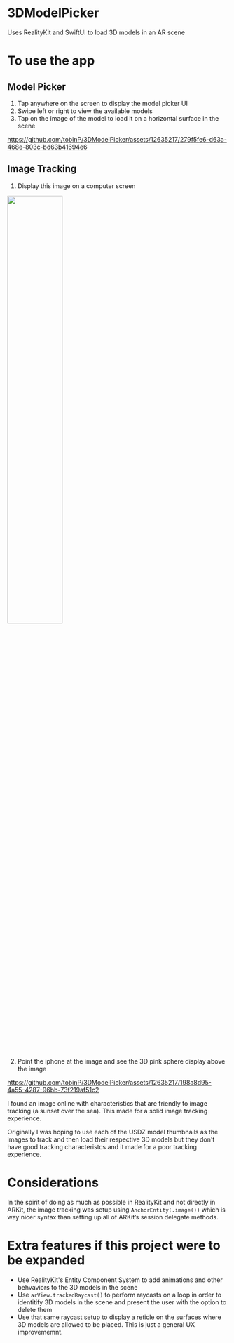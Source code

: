 # 3DModelPicker
Uses RealityKit and SwiftUI to load 3D models in an AR scene

# To use the app

## Model Picker
1. Tap anywhere on the screen to display the model picker UI
2. Swipe left or right to view the available models
3. Tap on the image of the model to load it on a horizontal surface in the scene

https://github.com/tobinP/3DModelPicker/assets/12635217/279f5fe6-d63a-468e-803c-bd63b41694e6

## Image Tracking

1. Display this image on a computer screen
<img src=https://github.com/tobinP/3DModelPicker/assets/12635217/7102b3e4-cb84-4b4f-b721-0c396f5cac04 width=50%>

2. Point the iphone at the image and see the 3D pink sphere display above the image

https://github.com/tobinP/3DModelPicker/assets/12635217/198a8d95-4a55-4287-96bb-73f219af51c2

I found an image online with characteristics that are friendly to image tracking (a sunset over the sea).
This made for a solid image tracking experience.

Originally I was hoping to use each of the USDZ model thumbnails as the images to track and then load their
respective 3D models but they don't have good tracking characteristcs and it made for a poor tracking experience.

# Considerations

In the spirit of doing as much as possible in RealityKit and not directly in ARKit, the image tracking was setup 
using `AnchorEntity(.image())` which is way nicer syntax than setting up all of ARKit’s session delegate methods.

# Extra features if this project were to be expanded

- Use RealityKit's Entity Component System to add animations and other behvaviors to the 3D models in the scene
- Use `arView.trackedRaycast()` to perform raycasts on a loop in order to identitify 3D models in the scene and present the user with the option to delete them
- Use that same raycast setup to display a reticle on the surfaces where 3D models are allowed to be placed. This is just a general UX improvememnt.
